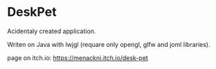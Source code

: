 # DeskPet
Acidentaly created application.

Writen on Java with lwjgl (requare only opengl, glfw and joml libraries).

page on itch.io:
https://menackni.itch.io/desk-pet
